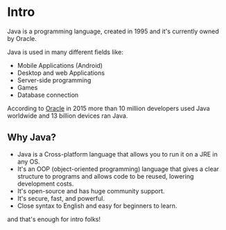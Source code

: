 # Intro

Java is a programming language, created in 1995 and it's currently owned by Oracle.

Java is used in many different fields like:

* Mobile Applications (Android)
* Desktop and web Applications
* Server-side programming
* Games
* Database connection

According to [Oracle](https://www.oracle.com/java/moved-by-java/timeline/#2015) in 2015 more than 10 million developers used Java worldwide and 13 billion devices ran Java.

## Why Java?  

* Java is a Cross-platform language that allows you to run it on a JRE in any OS.
* It's an OOP (object-oriented programming) language that gives a clear structure to programs and allows code to be reused, lowering development costs.
* It's open-source and has huge community support.
* It's secure, fast, and powerful.
* Close syntax to English and easy for beginners to learn.

and that's enough for intro folks!

